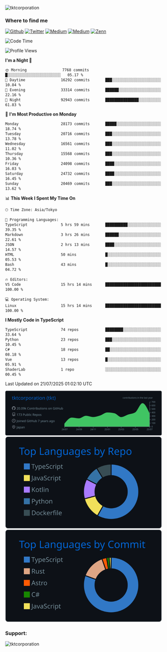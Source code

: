 <p align="left"> <img src="https://komarev.com/ghpvc/?username=tktcorporation&label=Profile%20views&color=0e75b6&style=flat" alt="tktcorporation" /> </p>

<h3>Where to find me</h3>
<p>
<a href="https://github.com/tktcorporation" target="_blank"><img alt="Github" src="https://img.shields.io/badge/GitHub-%2312100E.svg?&style=for-the-badge&logo=Github&logoColor=white" /></a>
<a href="https://twitter.com/tktcorporation" target="_blank"><img alt="Twitter" src="https://img.shields.io/badge/twitter-%231DA1F2.svg?&style=for-the-badge&logo=twitter&logoColor=white" /></a>
<a href="https://www.linkedin.com/in/tktcorporation" target="_blank"><img alt="Medium" src="https://img.shields.io/badge/linkdin-0a66c2.svg?&style=for-the-badge&logo=linkedin&logoColor=white" /></a>
<a href="https://qiita.com/tktcorporation" target="_blank"><img alt="Medium" src="https://img.shields.io/badge/qiita-55C500.svg?&style=for-the-badge&logo=qiita&logoColor=white" /></a>
<a href="https://zenn.dev/tktcorporation" target="_blank"><img alt="Zenn" src="https://img.shields.io/badge/Zenn-3EA8FF.svg?&style=for-the-badge&logo=Zenn&logoColor=white" /></a>
</p>
  
<!--START_SECTION:waka-->
![Code Time](http://img.shields.io/badge/Code%20Time-2%2C556%20hrs%2040%20mins-blue)

![Profile Views](http://img.shields.io/badge/Profile%20Views-0-blue)

**I'm a Night 🦉** 

```text
🌞 Morning                7768 commits        █░░░░░░░░░░░░░░░░░░░░░░░░   05.17 % 
🌆 Daytime                16292 commits       ███░░░░░░░░░░░░░░░░░░░░░░   10.84 % 
🌃 Evening                33314 commits       ██████░░░░░░░░░░░░░░░░░░░   22.16 % 
🌙 Night                  92943 commits       ███████████████░░░░░░░░░░   61.83 % 
```
📅 **I'm Most Productive on Monday** 

```text
Monday                   28173 commits       █████░░░░░░░░░░░░░░░░░░░░   18.74 % 
Tuesday                  20716 commits       ███░░░░░░░░░░░░░░░░░░░░░░   13.78 % 
Wednesday                16561 commits       ███░░░░░░░░░░░░░░░░░░░░░░   11.02 % 
Thursday                 15568 commits       ███░░░░░░░░░░░░░░░░░░░░░░   10.36 % 
Friday                   24098 commits       ████░░░░░░░░░░░░░░░░░░░░░   16.03 % 
Saturday                 24732 commits       ████░░░░░░░░░░░░░░░░░░░░░   16.45 % 
Sunday                   20469 commits       ███░░░░░░░░░░░░░░░░░░░░░░   13.62 % 
```


📊 **This Week I Spent My Time On** 

```text
🕑︎ Time Zone: Asia/Tokyo

💬 Programming Languages: 
TypeScript               5 hrs 59 mins       ██████████░░░░░░░░░░░░░░░   39.35 % 
Markdown                 3 hrs 26 mins       ██████░░░░░░░░░░░░░░░░░░░   22.61 % 
JSON                     2 hrs 13 mins       ████░░░░░░░░░░░░░░░░░░░░░   14.57 % 
HTML                     50 mins             █░░░░░░░░░░░░░░░░░░░░░░░░   05.53 % 
Bash                     43 mins             █░░░░░░░░░░░░░░░░░░░░░░░░   04.72 % 

🔥 Editors: 
VS Code                  15 hrs 14 mins      █████████████████████████   100.00 % 

💻 Operating System: 
Linux                    15 hrs 14 mins      █████████████████████████   100.00 % 
```

**I Mostly Code in TypeScript** 

```text
TypeScript               74 repos            ████████░░░░░░░░░░░░░░░░░   33.64 % 
Python                   23 repos            ███░░░░░░░░░░░░░░░░░░░░░░   10.45 % 
C#                       18 repos            ██░░░░░░░░░░░░░░░░░░░░░░░   08.18 % 
Vue                      13 repos            █░░░░░░░░░░░░░░░░░░░░░░░░   05.91 % 
ShaderLab                1 repo              ░░░░░░░░░░░░░░░░░░░░░░░░░   00.45 % 
```




 Last Updated on 21/07/2025 01:02:10 UTC
<!--END_SECTION:waka-->

[![](https://raw.githubusercontent.com/tktcorporation/tktcorporation/master/profile-summary-card-output/github_dark/0-profile-details.svg)](https://github.com/vn7n24fzkq/github-profile-summary-cards)
[![](https://raw.githubusercontent.com/tktcorporation/tktcorporation/master/profile-summary-card-output/github_dark/1-repos-per-language.svg)](https://github.com/vn7n24fzkq/github-profile-summary-cards) [![](https://raw.githubusercontent.com/tktcorporation/tktcorporation/master/profile-summary-card-output/github_dark/2-most-commit-language.svg)](https://github.com/vn7n24fzkq/github-profile-summary-cards)

<h3 align="left">Support:</h3>
<p><a href="https://www.buymeacoffee.com/tktcorporation"> <img align="left" src="https://cdn.buymeacoffee.com/buttons/v2/default-yellow.png" height="50" width="210" alt="tktcorporation" /></a></p><br><br>
